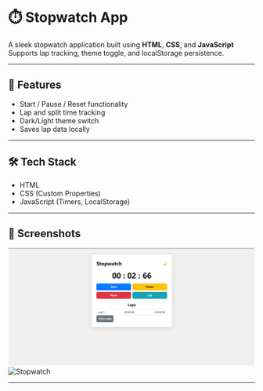 # ⏱️ Stopwatch App

A sleek stopwatch application built using **HTML**, **CSS**, and **JavaScript**  
Supports lap tracking, theme toggle, and localStorage persistence.

---

## 🔹 Features

- Start / Pause / Reset functionality
- Lap and split time tracking
- Dark/Light theme switch
- Saves lap data locally

---

## 🛠️ Tech Stack

- HTML
- CSS (Custom Properties)
- JavaScript (Timers, LocalStorage)

---

## 📸 Screenshots

![Stopwatch](screenshots/stopwatch.png)
![Stopwatch](screenshots/stopwatchb.png)

---
